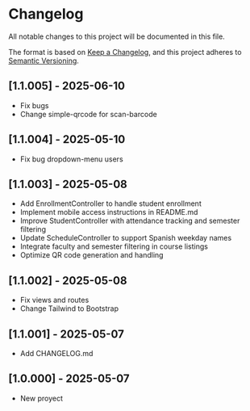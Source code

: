 # Changelog
All notable changes to this project will be documented in this file.

The format is based on [Keep a Changelog](https://keepachangelog.com/en/1.0.0/),
and this project adheres to [Semantic Versioning](https://semver.org/spec/v2.0.0.html).

## [1.1.005] - 2025-06-10
- Fix bugs
- Change simple-qrcode for scan-barcode
## [1.1.004] - 2025-05-10
- Fix bug dropdown-menu users
## [1.1.003] - 2025-05-08
- Add EnrollmentController to handle student enrollment
- Implement mobile access instructions in README.md
- Improve StudentController with attendance tracking and semester filtering
- Update ScheduleController to support Spanish weekday names
- Integrate faculty and semester filtering in course listings
- Optimize QR code generation and handling
## [1.1.002] - 2025-05-08
- Fix views and routes
- Change Tailwind to Bootstrap
## [1.1.001] - 2025-05-07
- Add CHANGELOG.md
## [1.0.000] - 2025-05-07
- New proyect
